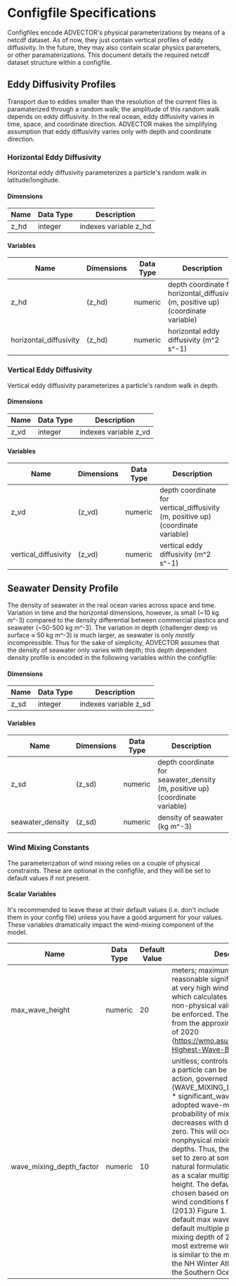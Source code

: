 # Configfile Specifications

Configfiles encode ADVECTOR's physical parameterizations by means of a netcdf dataset.  As of now, they just contain vertical profiles of eddy diffusivity.  In the future, they may also contain scalar physics parameters, or other paramaterizations.  This document details the required netcdf dataset structure within a configfile.


## Eddy Diffusivity Profiles
Transport due to eddies smaller than the resolution of the current files is paramaterized through a random walk; the amplitude of this random walk depends on eddy diffusivity.  In the real ocean, eddy diffusivity varies in time, space, and coordinate direction.  ADVECTOR makes the simplifying assumption that eddy diffusivity varies only with depth and coordinate direction.

### Horizontal Eddy Diffusivity
Horizontal eddy diffusivity parameterizes a particle's random walk in latitude/longitude.
#### Dimensions

| Name | Data Type | Description |
| --- | --- | --- |
| z_hd | integer | indexes variable z_hd |

#### Variables
| Name | Dimensions | Data Type | Description |
| --- | --- | --- | --- |
| z_hd | (z_hd) | numeric | depth coordinate for horizontal_diffusivity (m, positive up) (coordinate variable) |
| horizontal_diffusivity | (z_hd) | numeric | horizontal eddy diffusivity (m^2 s^-1) |

### Vertical Eddy Diffusivity
Vertical eddy diffusivity parameterizes a particle's random walk in depth.
#### Dimensions

| Name | Data Type | Description |
| --- | --- | --- |
| z_vd | integer | indexes variable z_vd |

#### Variables
| Name | Dimensions | Data Type | Description |
| --- | --- | --- | --- |
| z_vd | (z_vd) | numeric | depth coordinate for vertical_diffusivity (m, positive up) (coordinate variable) |
| vertical_diffusivity | (z_vd) | numeric | vertical eddy diffusivity (m^2 s^-1) |


## Seawater Density Profile
The density of seawater in the real ocean varies across space and time.  Variation in time and the horizontal dimensions, however, is small (~10 kg m^-3) compared to the density differential between commercial plastics and seawater (~50-500 kg m^-3).  The variation in depth (challenger deep vs surface ≈ 50 kg m^-3) is much larger, as seawater is only _mostly_ incompressible.  Thus for the sake of simplicity, ADVECTOR assumes that the density of seawater only varies with depth; this depth dependent density profile is encoded in the following variables within the configfile:

#### Dimensions

| Name | Data Type | Description |
| --- | --- | --- |
| z_sd | integer | indexes variable z_sd |

#### Variables
| Name | Dimensions | Data Type | Description |
| --- | --- | --- | --- |
| z_sd | (z_sd) | numeric | depth coordinate for seawater_density (m, positive up) (coordinate variable) |
| seawater_density | (z_sd) | numeric | density of seawater (kg m^-3) |

### Wind Mixing Constants
The parameterization of wind mixing relies on a couple of physical constraints.  These are optional in the configfile, and they will be set to default values if not present.

#### Scalar Variables
It's recommended to leave these at their default values (i.e. don't include them in your config file) unless you have a good argument for your values.  These variables dramatically impact the wind-mixing component of the model.

| Name | Data Type | Default Value | Description |
| --- | --- | --- |--- |
| max_wave_height | numeric | 20 | meters; maximum physically reasonable significant wave height; at very high wind speeds the formula which calculates these produces non-physical values, so a cap must be enforced.  The default 20 comes from the approximate world record as of 2020 (https://wmo.asu.edu/content/World-Highest-Wave-Buoy) |
| wave_mixing_depth_factor | numeric | 10 | unitless; controls the maximum depth a particle can be mixed to by wave action, governed by max_depth = -(WAVE_MIXING_DEPTH_MULTIPLIER * significant_wave_height).  In the adopted wave-mixing model, the probability of mixing to a depth z decreases with depth, but is never zero.  This will occasionally result in nonphysical mixing to extreme depths.  Thus, the probability must be set to zero at some depth.  The natural formulation for this depth is as a scalar multiple of the wave height.  The default value of 10 is chosen based on results in moderate wind conditions from D'Asaro et al (2013) Figure 1.  Paired with the default max wave height of 20m, the default multiple produces a maximum mixing depth of 200m under the most extreme wind conditions, which is similar to the mixed layer depth of the NH Winter Atlantic/Pacific and of the Southern Ocean.

